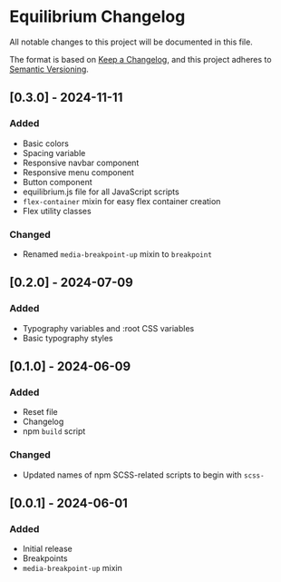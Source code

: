 # Equilibrium Changelog

All notable changes to this project will be documented in this file.

The format is based on [Keep a Changelog](https://keepachangelog.com/en/1.1.0/), and this project adheres to [Semantic Versioning](https://semver.org/spec/v2.0.0.html).

## [0.3.0] - 2024-11-11

### Added

- Basic colors
- Spacing variable
- Responsive navbar component
- Responsive menu component
- Button component
- equilibrium.js file for all JavaScript scripts
- `flex-container` mixin for easy flex container creation
- Flex utility classes

### Changed

- Renamed `media-breakpoint-up` mixin to `breakpoint`

## [0.2.0] - 2024-07-09

### Added

- Typography variables and :root CSS variables
- Basic typography styles

## [0.1.0] - 2024-06-09

### Added

- Reset file
- Changelog
- npm `build` script

### Changed

- Updated names of npm SCSS-related scripts to begin with `scss-`

## [0.0.1] - 2024-06-01

### Added

- Initial release
- Breakpoints
- `media-breakpoint-up` mixin
